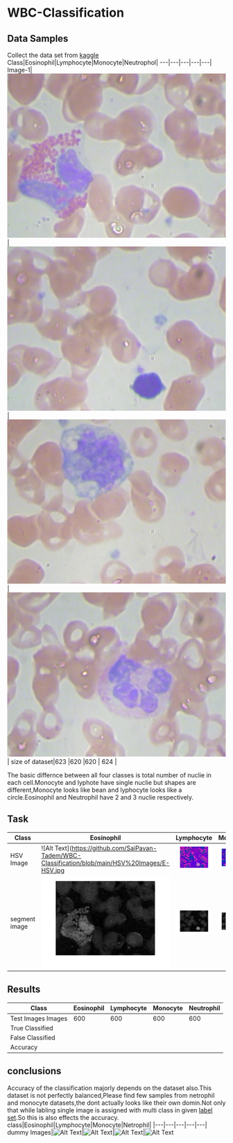 # WBC-Classification
## Data Samples
Collect the data set from [kaggle](https://www.kaggle.com/paultimothymooney/blood-cells)
Class|Eosinophil|Lymphocyte|Monocyte|Neutrophol|
---|---|---|---|---|
Image-1|![Alt Text](https://github.com/SaiPavan-Tadem/WBC-Classification/blob/main/Image%20Samples/Eosinophil%20(1).jpg)|![Alt Text](https://github.com/SaiPavan-Tadem/WBC-Classification/blob/main/Image%20Samples/Lymphocyte%20(1).jpg)|![Alt Text](https://github.com/SaiPavan-Tadem/WBC-Classification/blob/main/Image%20Samples/Monocyte%20(1).jpg)|![Alt Text](https://github.com/SaiPavan-Tadem/WBC-Classification/blob/main/Image%20Samples/Neutrophil%20(1).jpg)|
 size of dataset|623 |620 |620 | 624 |

The basic differnce between all four classes is total number of nuclie in each cell.Monocyte and lyphote have single nuclie but shapes are different,Monocyte looks like bean
and lyphocyte looks like a circle.Eosinophil and Neutrophil have 2 and 3 nuclie respectively.
<br>
## Task
Class|Eosinophil|Lymphocyte|Monocyte|Neutrophol|
|---|---|---|---|---|
HSV Image|![Alt Text](https://github.com/SaiPavan-Tadem/WBC-Classification/blob/main/HSV%20Images/E-HSV.jpg|![Alt Text](https://github.com/SaiPavan-Tadem/WBC-Classification/blob/main/HSV%20Images/L-HSV.jpg)|![Alt Text](https://github.com/SaiPavan-Tadem/WBC-Classification/blob/main/HSV%20Images/M-HSV.jpg)|![Alt Text](https://github.com/SaiPavan-Tadem/WBC-Classification/blob/main/HSV%20Images/N-HSV.jpg)|
segment image|![Alt Text](https://github.com/SaiPavan-Tadem/WBC-Classification/blob/main/HSV%20Images/HSV-2-E.jpg)|![Alt Text](https://github.com/SaiPavan-Tadem/WBC-Classification/blob/main/HSV%20Images/HSV-2-L.jpg) |![Alt Text](https://github.com/SaiPavan-Tadem/WBC-Classification/blob/main/HSV%20Images/HSV-2-M.jpg)|![Alt Text](https://github.com/SaiPavan-Tadem/WBC-Classification/blob/main/HSV%20Images/HSV-2-N.jpg)|
## Results
Class|Eosinophil|Lymphocyte|Monocyte|Neutrophil|
|---|---|---|---|---|
Test Images Images|600 |600 |600 |600  |
True Classified| | | | |
False Classified| | | | |
Accuracy| | | | | |
## conclusions
Accuracy of the classification majorly depends on the dataset also.This dataset is not perfectly balanced,Please find few samples from netrophil and monocyte datasets,the dont actually looks like their own domin.Not only that while labling single image is assigned with multi class in given [label set](https://github.com/SaiPavan-Tadem/WBC-Classification/blob/main/labels.csv).So this is also effects the accuracy.
class|Eosinophil|Lymphocyte|Monocyte|Netrophil|
|---|---|---|---|---|
dummy Images|![Alt Text]()|![Alt Text]()|![Alt Text]()|![Alt Text]()




